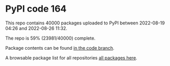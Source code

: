 # PyPI code 164

This repo contains 40000 packages uploaded to PyPI between 
2022-08-19 04:26 and 2022-08-26 11:32.

The repo is 59% (23981/40000) complete.

Package contents can be found [in the code branch](https://github.com/pypi-data/pypi-mirror-164/tree/code/packages).

A browsable package list for all repositories [all packages here](https://pypi-data.github.io/website/repositories/pypi-mirror-164).


